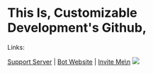 
<h1>This Is, Customizable Development's Github, </h1>

<p>Links:</p>
<a href="https://discord.com/invite/TDRCkcR4Vr" target="_blank">Support Server</a> | <a href="https://none.com">Bot Website</a> | <a href="https://discord.com/api/oauth2/authorize?client_id=819211800636555362&permissions=8&scope=bot">Invite Me\n</a>
<img src="https://cdn.discordapp.com/attachments/819621746126356520/820699405119651880/standard.gif">

